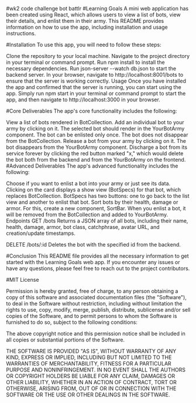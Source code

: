 #wk2 code challenge bot battlr
#Learning Goals
A mini web application has been created using React, which allows users to view a list of bots, view their details, and enlist them in their army. This README provides information on how to use the app, including installation and usage instructions.

#Installation
To use this app, you will need to follow these steps:

Clone the repository to your local machine.
Navigate to the project directory in your terminal or command prompt.
Run npm install to install the necessary dependencies.
Run json-server --watch db.json to start the backend server.
In your browser, navigate to http://localhost:8001/bots to ensure that the server is working correctly.
Usage
Once you have installed the app and confirmed that the server is running, you can start using the app. Simply run npm start in your terminal or command prompt to start the app, and then navigate to http://localhost:3000 in your browser.

#Core Deliverables
The app's core functionality includes the following:

View a list of bots rendered in BotCollection.
Add an individual bot to your army by clicking on it. The selected bot should
render in the YourBotArmy component. The bot can be enlisted only once.
The bot does not disappear from the BotCollection.
Release a bot from your army by clicking on it. The bot disappears from the
YourBotArmy component.
Discharge a bot from its service forever by clicking the red button marked
"x," which would delete the bot both from the backend and from the
YourBotArmy on the frontend.
#Advanced Deliverables
The app's advanced functionality includes the following:

Choose if you want to enlist a bot into your army or just see its data. Clicking
on the card displays a show view (BotSpecs) for that bot,
which replaces BotCollection. BotSpecs has two buttons: one
to go back to the list view and another to enlist that bot.
Sort bots by their health, damage or armor. For this, create a new component,
SortBar.
When you enlist a bot, it will be removed from the BotCollection and added
to YourBotArmy.
Endpoints
GET /bots
Returns a JSON array of all bots, including their name, health, damage, armor, bot class, catchphrase, avatar URL, and creation/update timestamps.

DELETE /bots/:id
Deletes the bot with the specified id from the backend.

#Conclusion
This README file provides all the necessary information to get started with the Learning Goals web app. If you encounter any issues or have any questions, please feel free to reach out to the project contributors.

#MIT License

Permission is hereby granted, free of charge, to any person obtaining a copy of this software and associated documentation files (the "Software"), to deal in the Software without restriction, including without limitation the rights to use, copy, modify, merge, publish, distribute, sublicense and/or sell copies of the Software, and to permit persons to whom the Software is furnished to do so, subject to the following conditions:

The above copyright notice and this permission notice shall be included in all copies or substantial portions of the Software.

THE SOFTWARE IS PROVIDED "AS IS", WITHOUT WARRANTY OF ANY KIND, EXPRESS OR IMPLIED, INCLUDING BUT NOT LIMITED TO THE WARRANTIES OF MERCHANTABILITY, FITNESS FOR A PARTICULAR PURPOSE AND NONINFRINGEMENT. IN NO EVENT SHALL THE AUTHORS OR COPYRIGHT HOLDERS BE LIABLE FOR ANY CLAIM, DAMAGES OR OTHER LIABILITY, WHETHER IN AN ACTION OF CONTRACT, TORT OR OTHERWISE, ARISING FROM, OUT OF OR IN CONNECTION WITH THE SOFTWARE OR THE USE OR OTHER DEALINGS IN THE SOFTWARE. 
